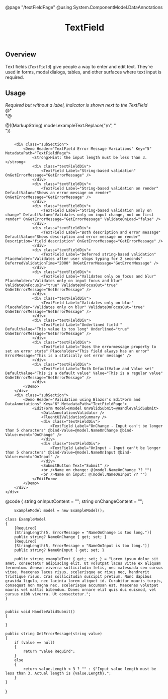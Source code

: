 ﻿@page "/textFieldPage"
@using System.ComponentModel.DataAnnotations

<header class="root">
    <h1 class="title">TextField</h1>
</header>
<div class="section" style="transition-delay: 0s;">
    <div id="overview" tabindex="-1">
        <h2 class="subHeading hiddenContent">Overview</h2>
    </div>
    <div class="content">
        <div class="ms-Markdown">
            <p>
                Text fields (<code>TextField</code>) give people a way to enter and edit text. They’re used in forms, modal dialogs, tables, and other surfaces where text input is required.
            </p>
        </div>
    </div>
</div>
<div class="section" style="transition-delay: 0s;">
    <div id="overview" tabindex="-1">
        <h2 class="subHeading">Usage</h2>
    </div>
    <div>
        <div class="subSection">
            <Demo Header="Basic TextFields" Key="0" MetadataPath="TextFieldPage">
                <div class="textFieldDiv">
                    <TextField Label="Standard" />
                </div>
                <div class="textFieldDiv">
                    <TextField Label="Postal Code autocomplete" AutoComplete="AutoComplete.PostalCode" />
                </div>
                <div class="textFieldDiv">
                    <TextField Label="Password" InputType="InputType.Password" />
                </div>
                <div class="textFieldDiv">
                    <TextField Label="Disabled" Disabled="true" Value="I am disabled" />
                </div>
                <div class="textFieldDiv">
                    <TextField Label="Read-only" ReadOnly="true" Value="I am read-only" />
                </div>
                <div class="textFieldDiv">
                    <TextField Label="Required" Required="true" />
                </div>
                <div class="textFieldDiv">
                    <TextField Required="true" />
                    <span><i>Required but without a label, indicator is shown next to the TextField</i></span>
                </div>
                <div class="textFieldDiv">
                    <TextField Label="With an icon" IconName="Home" />
                </div>
                <div class="textFieldDiv">
                    <TextField Label="With Error" ErrorMessage="there is an error" />
                </div>
                @*<div class="textFieldDiv">
                       <TextField Label="With Input Mask" MaskChar="+" />
                </div>*@
                <div class="textFieldDiv">
                    <TextField Label="With Placeholder" Placeholder="Please enter text here" />
                </div>
                <div class="textFieldDiv">
                    <TextField Label="Disabled with placeholder" Placeholder="I am disabled" Disabled="true" />
                </div>
            </Demo>
        </div>
        <div class="subSection">
            <Demo Header="Multiline TextFields" Key="1" MetadataPath="TextFieldPage">
                <div class="textFieldDiv">
                    <TextField Label="TextField Multiline" Multiline="true" />
                </div>
                <div class="textFieldDiv">
                    <TextField Label="TextField Multiline Required" Multiline="true" Required="true" />
                </div>
                <div class="textFieldDiv">
                    <TextField Label="TextField Multiline Disabled" Multiline="true" Disabled="true" />
                </div>
                <div class="textFieldDiv">
                    <TextField Label="Not resizable" Multiline="true" Resizable="false" />
                </div>
                <div class="textFieldDiv">
                    <TextField Label="Auto-adjusting height" Multiline="true" AutoAdjustHeight="true" @bind-Value="model.exampleText" />
                    <p>@((MarkupString) model.exampleText.Replace("\n", "<br />"))</p>
                </div>
            </Demo>
        </div>
        <div class="subSection">
            <Demo Header="Underlined and borderless TextFields" Key="2" MetadataPath="TextFieldPage">
                <div class="textFieldDiv">
                    <TextField Label="Standard:" Underlined="true" />
                </div>
                <div class="textFieldDiv">
                    <TextField Label="Disabled:" Underlined="true" Disabled="true" Value="I am disabled" />
                </div>
                <div class="textFieldDiv">
                    <TextField Label="Required:" Underlined="true" Required="true" Placeholder="Enter text here" />
                </div>
                <div class="textFieldDiv">
                    <TextField Label="Borderless single-line TextField" Borderless="true" Placeholder="No borders here, folks." />
                </div>
                <div class="textFieldDiv">
                    <TextField Label="Borderless multi-line TextField" Multiline="true" Borderless="true" Placeholder="No borders here, folks." />
                </div>
            </Demo>
        </div>
        <div class="subSection">
            <Demo Header="TextField with prefix and/or suffix" Key="3" MetadataPath="TextFieldPage">
                <div class="textFieldDiv">
                    <TextField Label="With text only Prefix" Prefix="https://" />
                </div>
                <div class="textFieldDiv">
                    <TextField Label="With custom content Prefix">
                        <PrefixContent>
                            <Icon IconName="Add" />
                        </PrefixContent>
                    </TextField>
                </div>
                <div class="textFieldDiv">
                    <TextField Label="With text only Suffix" Suffix="bananas" />
                </div>
                <div class="textFieldDiv">
                    <TextField Label="With custom content Suffix">
                        <SuffixContent>
                            <Icon IconName="Home" />
                        </SuffixContent>
                    </TextField>
                </div>
                <div class="textFieldDiv">
                    <TextField Label="With Prefix & Suffix" Prefix="Dr." Suffix="Esquire" />
                </div>
            </Demo>
        </div>
        <div class="subSection">
            <Demo Header="Binding Modes" Key="4" MetadataPath="TextFieldPage">
                <div class="textFieldDiv" style="display:flex; flex-direction: row">
                    <TextField Label="TextField OnInput 1" @bind-Value=@onInputContent @bind-Value:event="OnInput" />
                    <TextField Label="TextField OnInput 2" Value=@onInputContent />
                </div>
                <div class="textFieldDiv" style="display:flex; flex-direction: row">
                    <TextField Label="TextField OnChange 1" @bind-Value=@onChangeContent @bind-Value:event="OnChange" />
                    <TextField Label="TextField OnChange 2" Value=@onChangeContent />
                </div>
            </Demo>
        </div>

        <div class="subSection">
            <Demo Header="TextField Error Message Variations" Key="5" MetadataPath="TextFieldPage">
                <strong>Hint: the input length must be less than 3.</strong>
                <div class="textFieldDiv">
                    <TextField Label="String-based validation" OnGetErrorMessage="GetErrorMessage" />
                </div>
                <div class="textFieldDiv">
                    <TextField Label="String-based validation on render" DefaultValue="Shows an error message on render" OnGetErrorMessage="GetErrorMessage" />
                </div>
                <div class="textFieldDiv">
                    <TextField Label="String-based validation only on change" DefaultValue="Validates only on input change, not on first render" OnGetErrorMessage="GetErrorMessage" ValidateOnLoad="false" />
                </div>
                <div class="textFieldDiv">
                    <TextField Label="Both description and error message" DefaultValue="Shows description and error message on render" Description="field description" OnGetErrorMessage="GetErrorMessage" />
                </div>
                <div class="textFieldDiv">
                    <TextField Label="Deferred string-based validation" Placeholder="Validates after user stops typing for 2 seconds" DeferredValidationTime="2000" OnGetErrorMessage="GetErrorMessage" />
                </div>
                <div class="textFieldDiv">
                    <TextField Label="Validates only on focus and blur" Placeholder="Validates only on input focus and blur" ValidateOnFocusIn="true" ValidateOnFocusOut="true" OnGetErrorMessage="GetErrorMessage" />
                </div>
                <div class="textFieldDiv">
                    <TextField Label="Validates only on blur" Placeholder="Validates only on blur" ValidateOnFocusOut="true" OnGetErrorMessage="GetErrorMessage" />
                </div>
                <div class="textFieldDiv">
                    <TextField Label="Underlined field " DefaultValue="This value is too long" Underlined="true" OnGetErrorMessage="GetErrorMessage" />
                </div>
                <div class="textFieldDiv">
                    <TextField Label="Uses the errormessage property to set an error state" Placeholder="This field always has an error" ErrorMessage="This is a statically set error message" />
                </div>
                <div class="textFieldDiv">
                    <TextField Label="Both DefaultValue and Value set" DefaultValue="This is a default value" Value="This is a regular value" OnGetErrorMessage="GetErrorMessage" />
                </div>
            </Demo>
        </div>
        <div class="subSection">
            <Demo Header="Validation using Blazor's EditForm and DataAnnotations" Key="6" MetadataPath="TextFieldPage">
                <EditForm Model=@model OnValidSubmit=@HandleValidSubmit>
                    <DataAnnotationsValidator />
                    <FluentUIValidationSummary />
                    <div class="textFieldDiv">
                        <TextField Label="OnChange - Input can't be longer than 5 characters" @bind-Value=@model.NameOnChange @bind-Value:event="OnChange" />
                    </div>
                    <div class="textFieldDiv">
                        <TextField Label="OnInput - Input can't be longer than 5 characters" @bind-Value=@model.NameOnInput @bind-Value:event="OnInput" />
                    </div>
                    <SubmitButton Text="Submit" />
                    <br />Name on change: @(model.NameOnChange ?? "")
                    <br />Name on input: @(model.NameOnInput ?? "")
                </EditForm>
            </Demo>
        </div>
    </div>
</div>
@code {
        string onInputContent = "";
        string onChangeContent = "";

        ExampleModel model = new ExampleModel();

    class ExampleModel
    {
        [Required]
        [StringLength(5, ErrorMessage = "NameOnChange is too long.")]
        public string? NameOnChange { get; set; }
        [Required]
        [StringLength(5, ErrorMessage = "NameOnInput is too long.")]
        public string? NameOnInput { get; set; }

        public string exampleText { get; set; } = "Lorem ipsum dolor sit amet, consectetur adipiscing elit. Ut volutpat lacus vitae ex aliquam fermentum. Aenean viverra sollicitudin felis, nec malesuada sem cursus vitae. Maecenas lacus risus, scelerisque ac risus nec, hendrerit tristique risus. Cras sollicitudin suscipit pretium. Nunc dapibus gravida ligula, nec lacinia lorem aliquet id. Curabitur mauris turpis, consequat non magna nec, scelerisque accumsan est. Maecenas volutpat mauris vel mattis bibendum. Donec ornare elit quis dui euismod, vel cursus nibh viverra. Ut consectetur.";
    }


    public void HandleValidSubmit()
    {

    }

    public string GetErrorMessage(string value)
    {
        if (value == null)
        {
            return "Value Requird";
        }
        else
        {
            return value.Length < 3 ? "" : $"Input value length must be less than 3. Actual length is {value.Length}.";
        }
    }
}
